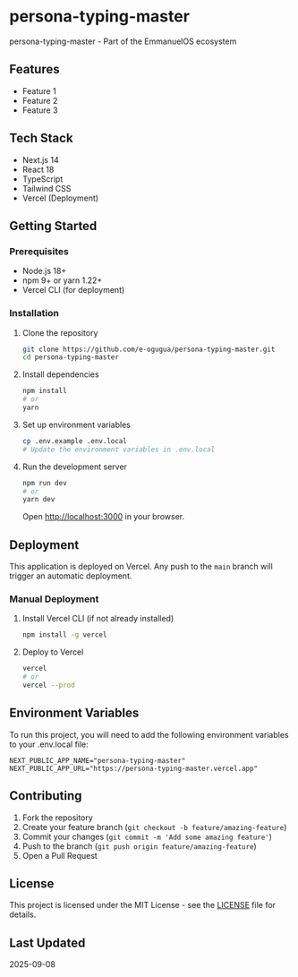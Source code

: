 # persona-typing-master

persona-typing-master - Part of the EmmanuelOS ecosystem

## Features

- Feature 1
- Feature 2
- Feature 3

## Tech Stack

- Next.js 14
- React 18
- TypeScript
- Tailwind CSS
- Vercel (Deployment)

## Getting Started

### Prerequisites

- Node.js 18+
- npm 9+ or yarn 1.22+
- Vercel CLI (for deployment)

### Installation

1. Clone the repository
   ```bash
   git clone https://github.com/e-ogugua/persona-typing-master.git
   cd persona-typing-master
   ```

2. Install dependencies
   ```bash
   npm install
   # or
   yarn
   ```

3. Set up environment variables
   ```bash
   cp .env.example .env.local
   # Update the environment variables in .env.local
   ```

4. Run the development server
   ```bash
   npm run dev
   # or
   yarn dev
   ```

   Open [http://localhost:3000](http://localhost:3000) in your browser.

## Deployment

This application is deployed on Vercel. Any push to the `main` branch will trigger an automatic deployment.

### Manual Deployment

1. Install Vercel CLI (if not already installed)
   ```bash
   npm install -g vercel
   ```

2. Deploy to Vercel
   ```bash
   vercel
   # or
   vercel --prod
   ```

## Environment Variables

To run this project, you will need to add the following environment variables to your .env.local file:

```
NEXT_PUBLIC_APP_NAME="persona-typing-master"
NEXT_PUBLIC_APP_URL="https://persona-typing-master.vercel.app"
```

## Contributing

1. Fork the repository
2. Create your feature branch (`git checkout -b feature/amazing-feature`)
3. Commit your changes (`git commit -m 'Add some amazing feature'`)
4. Push to the branch (`git push origin feature/amazing-feature`)
5. Open a Pull Request

## License

This project is licensed under the MIT License - see the [LICENSE](LICENSE) file for details.

## Last Updated

2025-09-08
